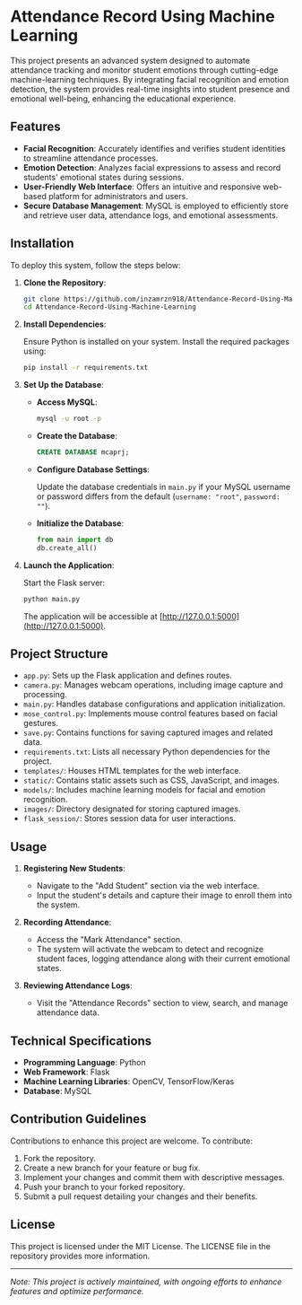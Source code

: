 # Attendance Record Using Machine Learning

This project presents an advanced system designed to automate attendance tracking and monitor student emotions through cutting-edge machine-learning techniques. By integrating facial recognition and emotion detection, the system provides real-time insights into student presence and emotional well-being, enhancing the educational experience.

## Features

- **Facial Recognition**: Accurately identifies and verifies student identities to streamline attendance processes.
- **Emotion Detection**: Analyzes facial expressions to assess and record students' emotional states during sessions.
- **User-Friendly Web Interface**: Offers an intuitive and responsive web-based platform for administrators and users.
- **Secure Database Management**: MySQL is employed to efficiently store and retrieve user data, attendance logs, and emotional assessments.

## Installation

To deploy this system, follow the steps below:

1. **Clone the Repository**:

   ```bash
   git clone https://github.com/inzamrzn918/Attendance-Record-Using-Machine-Learning.git
   cd Attendance-Record-Using-Machine-Learning
   ```

2. **Install Dependencies**:

   Ensure Python is installed on your system. Install the required packages using:

   ```bash
   pip install -r requirements.txt
   ```

3. **Set Up the Database**:

   - **Access MySQL**:

     ```bash
     mysql -u root -p
     ```

   - **Create the Database**:

     ```sql
     CREATE DATABASE mcaprj;
     ```

   - **Configure Database Settings**:

     Update the database credentials in `main.py` if your MySQL username or password differs from the default (`username: "root"`, `password: ""`).

   - **Initialize the Database**:

     ```python
     from main import db
     db.create_all()
     ```

4. **Launch the Application**:

   Start the Flask server:

   ```bash
   python main.py
   ```

   The application will be accessible at [http://127.0.0.1:5000](http://127.0.0.1:5000).

## Project Structure

- `app.py`: Sets up the Flask application and defines routes.
- `camera.py`: Manages webcam operations, including image capture and processing.
- `main.py`: Handles database configurations and application initialization.
- `mose_control.py`: Implements mouse control features based on facial gestures.
- `save.py`: Contains functions for saving captured images and related data.
- `requirements.txt`: Lists all necessary Python dependencies for the project.
- `templates/`: Houses HTML templates for the web interface.
- `static/`: Contains static assets such as CSS, JavaScript, and images.
- `models/`: Includes machine learning models for facial and emotion recognition.
- `images/`: Directory designated for storing captured images.
- `flask_session/`: Stores session data for user interactions.

## Usage

1. **Registering New Students**:

   - Navigate to the "Add Student" section via the web interface.
   - Input the student's details and capture their image to enroll them into the system.

2. **Recording Attendance**:

   - Access the "Mark Attendance" section.
   - The system will activate the webcam to detect and recognize student faces, logging attendance along with their current emotional states.

3. **Reviewing Attendance Logs**:

   - Visit the "Attendance Records" section to view, search, and manage attendance data.

## Technical Specifications

- **Programming Language**: Python
- **Web Framework**: Flask
- **Machine Learning Libraries**: OpenCV, TensorFlow/Keras
- **Database**: MySQL

## Contribution Guidelines

Contributions to enhance this project are welcome. To contribute:

1. Fork the repository.
2. Create a new branch for your feature or bug fix.
3. Implement your changes and commit them with descriptive messages.
4. Push your branch to your forked repository.
5. Submit a pull request detailing your changes and their benefits.

## License

This project is licensed under the MIT License. The LICENSE file in the repository provides more information.

---

*Note: This project is actively maintained, with ongoing efforts to enhance features and optimize performance.* 
